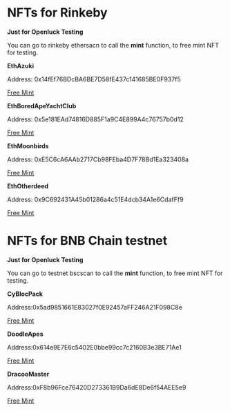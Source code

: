 # NFTs for Rinkeby #
**Just for Openluck Testing**

You can go to rinkeby ethersacn to call the **mint** function, to free mint NFT for testing.


**EthAzuki**

Address: 0x14fEf76BDcBA6BE7D58fE437c141685BE0F937f5

[Free Mint](https://rinkeby.etherscan.io/address/0x14fEf76BDcBA6BE7D58fE437c141685BE0F937f5#writeContract)


**EthBoredApeYachtClub**

Address: 0x5e181EAd74816D885F1a9C4E899A4c76757b0d12

[Free Mint](https://rinkeby.etherscan.io/address/0x5e181EAd74816D885F1a9C4E899A4c76757b0d12#writeContract)


**EthMoonbirds**

Address: 0xE5C6cA6AAb2717Cb98FEba4D7F78Bd1Ea323408a

[Free Mint](https://rinkeby.etherscan.io/address/0xE5C6cA6AAb2717Cb98FEba4D7F78Bd1Ea323408a#writeContract)


**EthOtherdeed**

Address: 0x9C692431A45b01286a4c51E4dcb34A1e6CdafFf9

[Free Mint](https://rinkeby.etherscan.io/address/0x9C692431A45b01286a4c51E4dcb34A1e6CdafFf9#writeContract)



# NFTs for BNB Chain testnet #

**Just for Openluck Testing**

You can go to testnet bscscan to call the **mint** function, to free mint NFT for testing.

**CyBlocPack**

Address:0x5ad9851661E83027f0E92457aFF246A21F098C8e

[Free Mint](https://testnet.bscscan.com/address/0x5ad9851661E83027f0E92457aFF246A21F098C8e#writeContract)


**DoodleApes**

Address:0x614e9E7E6c5402E0bbe99cc7c2160B3e3BE71Ae1

[Free Mint](https://testnet.bscscan.com/address/0x614e9E7E6c5402E0bbe99cc7c2160B3e3BE71Ae1#writeContract)


**DracooMaster**

Address:0xF8b96Fce76420D273361B9Da6dE8De6f54AEE5e9

[Free Mint](https://testnet.bscscan.com/address/0xF8b96Fce76420D273361B9Da6dE8De6f54AEE5e9#writeContract)
